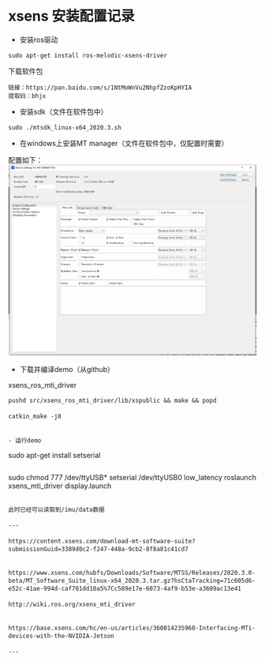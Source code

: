 # xsens 安装配置记录


- 安装ros驱动
```
sudo apt-get install ros-melodic-xsens-driver
```

下载软件包
```
链接：https://pan.baidu.com/s/1NtMoWnVu2NhpfZzoKpHYIA 
提取码：bhjx 
```


- 安装sdk（文件在软件包中）
```
sudo ./mtsdk_linux-x64_2020.3.sh
```

- 在windows上安装MT manager（文件在软件包中，仅配置时需要）

配置如下：
![](xsens配置.png)

- 下载并编译demo（从github）

xsens_ros_mti_driver
```
pushd src/xsens_ros_mti_driver/lib/xspublic && make && popd

catkin_make -j8


- 运行demo
```
sudo apt-get install setserial
```
```
sudo chmod 777 /dev/ttyUSB*
setserial /dev/ttyUSB0 low_latency
roslaunch xsens_mti_driver display.launch
```

此时已经可以读取到/imu/data数据

---

https://content.xsens.com/download-mt-software-suite?submissionGuid=3389d0c2-f247-448a-9cb2-8f8a81c41cd7


https://www.xsens.com/hubfs/Downloads/Software/MTSS/Releases/2020.3.0-beta/MT_Software_Suite_linux-x64_2020.3.tar.gz?hsCtaTracking=71c605d6-e52c-41ae-994d-caf701dd10a5%7Cc589e17e-6073-4af9-b53e-a3609ac13e41

http://wiki.ros.org/xsens_mti_driver


https://base.xsens.com/hc/en-us/articles/360014235960-Interfacing-MTi-devices-with-the-NVIDIA-Jetson

---
